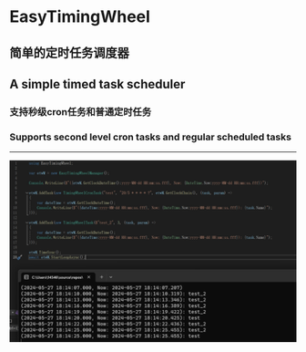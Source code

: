 # EasyTimingWheel

## 简单的定时任务调度器
## A simple timed task scheduler
### 支持秒级cron任务和普通定时任务
### Supports second level cron tasks and regular scheduled tasks

***

![1.png](/Preview/1.png)